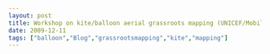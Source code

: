 ```yaml
---
layout: post
title: Workshop on kite/balloon aerial grassroots mapping (UNICEF/MobileActive)
date: 2009-12-11
tags: ["balloon","Blog","grassrootsmapping","kite","mapping"]
---
```


<object width="425" height="344"><param name="movie" value="CYhMV5QleY8&rel=0&color1=0xb1b1b1&color2=0xcfcfcf&hl=en_US&feature=player_profilepage&fs=1"></param><param name="allowFullScreen" value="true"></param><param name="allowScriptAccess" value="always"></param><embed src="http://www.youtube.com/v/CYhMV5QleY8&rel=0&color1=0xb1b1b1&color2=0xcfcfcf&hl=en_US&feature=player_profilepage&fs=1" type="application/x-shockwave-flash" allowfullscreen="true" allowScriptAccess="always" width="425" height="344"></embed></object>
